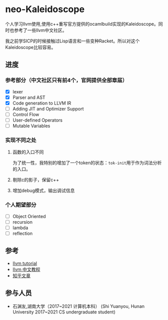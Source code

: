 # neo-Kaleidoscope

个人学习llvm使用,使用c++重写官方提供的ocamlbuild实现的Kaleidoscope。同时也参考了一些llvm中文社区。

我之前学SICP的时候接触过Lisp语言和一些变种Racket。所以对这个Kaleidoscope比较容易。

## 进度

### 参考部分（中文社区只有前4个，官网提供全部章届）

- [X] lexer
- [X] Parser and AST
- [X] Code generation to LLVM IR
- [ ] Adding JIT and Optimizer Support
- [ ] Control Flow
- [ ] User-defined Operators
- [ ] Mutable Variables

### 实现不同之处

1. 函数的入口不同
    
    为了统一性，我特别的增加了一个token的状态：`tok-init`用于作为词法分析的入口。
2. 剔除c的影子，保留c++
3. 增加debug模式，输出调试信息

### 个人期望部分

- [ ] Object Oriented
- [ ] recursion
- [ ] lambda
- [ ] reflection

## 参考

- [llvm tutorial](https://llvm.org/docs/tutorial/index.html)
- [llvm 中文教程](https://llvm.zcopy.site/tutorial/langimpl)
- [知乎文章](https://zhuanlan.zhihu.com/p/122522485)

## 参与人员

- 石渊友,湖南大学（2017~2021 计算机本科） (Shi Yuanyou, Hunan University 2017~2021 CS undergraduate student) 



